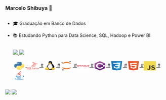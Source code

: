 ### Marcelo Shibuya 🤘
##
- 🎓 Graduação em Banco de Dados
- 📚 Estudando Python para Data Science, SQL, Hadoop e Power BI
  <br><br>
  <div>
    <a href="https://github.com/marceloShibuya">
    <img height="180em" src="https://github-readme-stats.vercel.app/api?username=marceloShibuya&show_icons=true&theme=dark&include_all_commits=true&count_private=true" />
    <img height="180em" src="https://github-readme-stats.vercel.app/api/top-langs/?username=marceloShibuya&layout=compact&langs_count=16&theme=dark" />
  </div>
  
  <div style="display: inline_block"><br>
    <img align="center" alt="Marcelo-Python" height="30" width="40" src="https://raw.githubusercontent.com/devicons/devicon/master/icons/python/python-original.svg" >
    <img align="center" alt="Marcelo-SqlServer" height="30" width="40" src="https://raw.githubusercontent.com/devicons/devicon/master/icons/microsoftsqlserver/microsoftsqlserver-plain-wordmark.svg" >
    #<img align="center" alt="Marcelo-Linux" height="30" width="40" src="https://raw.githubusercontent.com/devicons/devicon/master/icons/linux/linux-original.svg" >
    #<img align="center" alt="Marcelo-Jupyter" height="30" width="40" src="https://raw.githubusercontent.com/devicons/devicon/master/icons/jupyter/jupyter-original.svg" >
    #<img align="center" alt="Marcelo-Oracle" height="30" width="40" src="https://raw.githubusercontent.com/devicons/devicon/master/icons/oracle/oracle-original.svg" >
    #<img align="center" alt="Marcelo-Csharp" height="30" width="40" src="https://raw.githubusercontent.com/devicons/devicon/master/icons/csharp/csharp-original.svg" >
    #<img align="center" alt="Marcelo-Css" height="30" width="40" src="https://raw.githubusercontent.com/devicons/devicon/master/icons/css3/css3-original.svg" >
    #<img align="center" alt="Marcelo-Html" height="30" width="40" src="https://raw.githubusercontent.com/devicons/devicon/master/icons/html5/html5-original.svg" >
    #<img align="center" alt="Marcelo-Javascript" height="30" width="40" src="https://raw.githubusercontent.com/devicons/devicon/master/icons/javascript/javascript-original.svg" >
    #<img align="center" alt="Marcelo-Java" height="30" width="40" src="https://raw.githubusercontent.com/devicons/devicon/master/icons/java/java-original.svg" >
  </div>  
 
##
  <div>
    <a href="https://www.linkedin.com/in/marcelo-shibuya/" target="_blank"><img src="https://img.shields.io/badge/-Marcelo Shibuya-%230077B5?style=for-the-badge&logo=linkedin&logoColor=white" target="_blank"></a>
    <a href="mailto:marcelo.hshibuya@gmail.com" target="_blank"><img src="https://img.shields.io/badge/-GMAIL-D14836?style=for-the-badge&logo=gmail&logoColor=white" target="_blank"></a> 
  </div>
  
  
<!--
**marceloShibuya/marceloShibuya** is a ✨ _special_ ✨ repository because its `README.md` (this file) appears on your GitHub profile.

Here are some ideas to get you started:

- 🔭 I’m currently working on ...
- 🌱 I’m currently learning Python, SQL, Hadoop
- 👯 I’m looking to collaborate on ...
- 🤔 I’m looking for help with ...
- 💬 Ask me about ...
- 📫 How to reach me: ...
- 😄 Pronouns: ...
- ⚡ Fun fact: ...
-->
